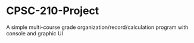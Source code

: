 # CPSC-210-Project
A simple multi-course grade organization/record/calculation program with console and graphic UI

